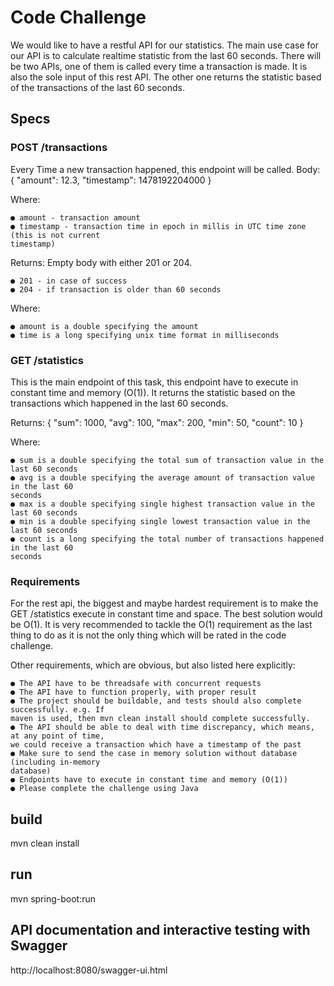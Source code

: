 Code Challenge
====================

We would like to have a restful API for our statistics. The main use case for our API is to
calculate realtime statistic from the last 60 seconds. There will be two APIs, one of them is
called every time a transaction is made. It is also the sole input of this rest API. The other one
returns the statistic based of the transactions of the last 60 seconds.

Specs
---------------------

### POST /transactions

Every Time a new transaction happened, this endpoint will be called.
Body:
	{
	"amount": 12.3,
	"timestamp": 1478192204000
	}

Where:

	● amount - transaction amount
	● timestamp - transaction time in epoch in millis in UTC time zone (this is not current
	timestamp)

Returns: Empty body with either 201 or 204.

	● 201 - in case of success
	● 204 - if transaction is older than 60 seconds
Where:

	● amount is a double specifying the amount
	● time is a long specifying unix time format in milliseconds

### GET /statistics
This is the main endpoint of this task, this endpoint have to execute in constant time and
memory (O(1)). It returns the statistic based on the transactions which happened in the last 60
seconds.

Returns:
{
"sum": 1000,
"avg": 100,
"max": 200,
"min": 50,
"count": 10
}

Where:

	● sum is a double specifying the total sum of transaction value in the last 60 seconds
	● avg is a double specifying the average amount of transaction value in the last 60
	seconds
	● max is a double specifying single highest transaction value in the last 60 seconds
	● min is a double specifying single lowest transaction value in the last 60 seconds
	● count is a long specifying the total number of transactions happened in the last 60
	seconds
	
### Requirements
For the rest api, the biggest and maybe hardest requirement is to make the GET /statistics
execute in constant time and space. The best solution would be O(1). It is very recommended to
tackle the O(1) requirement as the last thing to do as it is not the only thing which will be rated in
the code challenge.

Other requirements, which are obvious, but also listed here explicitly:

	● The API have to be threadsafe with concurrent requests
	● The API have to function properly, with proper result
	● The project should be buildable, and tests should also complete successfully. e.g. If
	maven is used, then mvn clean install should complete successfully.
	● The API should be able to deal with time discrepancy, which means, at any point of time,
	we could receive a transaction which have a timestamp of the past
	● Make sure to send the case in memory solution without database (including in-memory
	database)
	● Endpoints have to execute in constant time and memory (O(1))
	● Please complete the challenge using Java

## build
mvn clean install

## run
mvn spring-boot:run

## API documentation and interactive testing with Swagger
http://localhost:8080/swagger-ui.html
